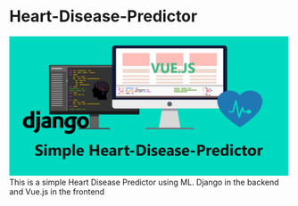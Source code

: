 # Heart-Disease-Predictor
<img src="cover.png" width="500px">
This is a simple Heart Disease Predictor using ML. Django in the backend and Vue.js in the frontend
